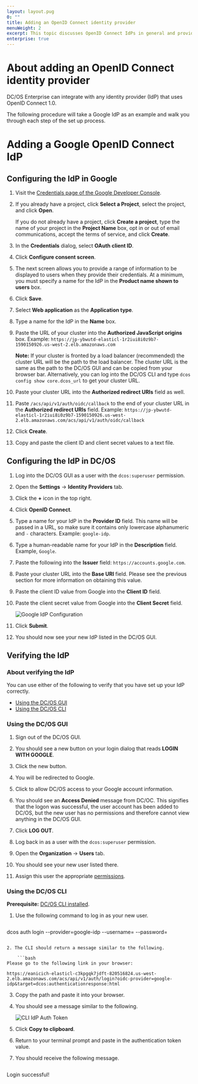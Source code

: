 ```yaml
---
layout: layout.pug
0: ""
title: Adding an OpenID Connect identity provider
menuWeight: 2
excerpt: This topic discusses OpenID Connect IdPs in general and provides a step-by-step procedure for setting up a Google OpenID Connect IdP.
enterprise: true
---
```

# About adding an OpenID Connect identity provider

DC/OS Enterprise can integrate with any identity provider (IdP) that uses OpenID Connect 1.0.

The following procedure will take a Google IdP as an example and walk you through each step of the set up process.

# Adding a Google OpenID Connect IdP

## Configuring the IdP in Google

1. Visit the [Credentials page of the Google Developer Console](https://console.developers.google.com/apis/credentials?project=_).

2. If you already have a project, click **Select a Project**, select the project, and click **Open**.
    
    If you do not already have a project, click **Create a project**, type the name of your project in the **Project Name** box, opt in or out of email communications, accept the terms of service, and click **Create**.

3. In the **Credentials** dialog, select **OAuth client ID**.

4. Click **Configure consent screen**.

5. The next screen allows you to provide a range of information to be displayed to users when they provide their credentials. At a minimum, you must specify a name for the IdP in the **Product name shown to users** box.

6. Click **Save**.

7. Select **Web application** as the **Application type**.

8. Type a name for the IdP in the **Name** box.

9. Paste the URL of your cluster into the **Authorized JavaScript origins** box. Example: `https://jp-ybwutd-elasticl-1r2iui8i0z9b7-1590150926.us-west-2.elb.amazonaws.com`
    
    **Note:** If your cluster is fronted by a load balancer (recommended) the cluster URL will be the path to the load balancer. The cluster URL is the same as the path to the DC/OS GUI and can be copied from your browser bar. Alternatively, you can log into the DC/OS CLI and type `dcos config show core.dcos_url` to get your cluster URL.

10. Paste your cluster URL into the **Authorized redirect URIs** field as well.

11. Paste `/acs/api/v1/auth/oidc/callback` to the end of your cluster URL in the **Authorized redirect URIs** field. Example: `https://jp-ybwutd-elasticl-1r2iui8i0z9b7-1590150926.us-west-2.elb.amazonaws.com/acs/api/v1/auth/oidc/callback`

12. Click **Create**.

13. Copy and paste the client ID and client secret values to a text file.

## Configuring the IdP in DC/OS

1. Log into the DC/OS GUI as a user with the `dcos:superuser` permission.

2. Open the **Settings** -> **Identity Providers** tab.

3. Click the **+** icon in the top right.

4. Click **OpenID Connect**.

5. Type a name for your IdP in the **Provider ID** field. This name will be passed in a URL, so make sure it contains only lowercase alphanumeric and `-` characters. Example: `google-idp`.

6. Type a human-readable name for your IdP in the **Description** field. Example, `Google`.

7. Paste the following into the **Issuer** field: `https://accounts.google.com`.

8. Paste your cluster URL into the **Base URI** field. Please see the previous section for more information on obtaining this value.

9. Paste the client ID value from Google into the **Client ID** field.

10. Paste the client secret value from Google into the **Client Secret** field.
    
    ![Google IdP Configuration](/1.10/img/oidc-google.png)

11. Click **Submit**.

12. You should now see your new IdP listed in the DC/OS GUI.

## Verifying the IdP

### About verifying the IdP

You can use either of the following to verify that you have set up your IdP correctly.

- [Using the DC/OS GUI](#using-gui)
- [Using the DC/OS CLI](#using-cli)

### <a name="using-gui"></a>Using the DC/OS GUI

1. Sign out of the DC/OS GUI.

2. You should see a new button on your login dialog that reads **LOGIN WITH GOOGLE**.

3. Click the new button.

4. You will be redirected to Google.

5. Click to allow DC/OS access to your Google account information.

6. You should see an **Access Denied** message from DC/OC. This signifies that the logon was successful, the user account has been added to DC/OS, but the new user has no permissions and therefore cannot view anything in the DC/OS GUI.

7. Click **LOG OUT**.

8. Log back in as a user with the `dcos:superuser` permission.

9. Open the **Organization** -> **Users** tab.

10. You should see your new user listed there.

11. Assign this user the appropriate [permissions](/1.10/security/ent/perms-reference/).

### <a name="using-cli"></a>Using the DC/OS CLI

**Prerequisite:** [DC/OS CLI installed](/1.10/cli/install/).

1. Use the following command to log in as your new user.
    
    ```bash
dcos auth login --provider=google-idp --username=<user-email> --password=<secret-password>
```

2. The CLI should return a message similar to the following.
    
    ```bash
Please go to the following link in your browser:

https://eanicich-elasticl-c3kpgqk7jdft-820516824.us-west-2.elb.amazonaws.com/acs/api/v1/auth/login?oidc-provider=google-idp&target=dcos:authenticationresponse:html
```

3. Copy the path and paste it into your browser.

4. You should see a message similar to the following.
    
    ![CLI IdP Auth Token](/1.10/img/cli-auth-token.png)

5. Click **Copy to clipboard**.

6. Return to your terminal prompt and paste in the authentication token value.

7. You should receive the following message.
    
    ```bash
Login successful! 
```